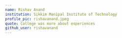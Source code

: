 ```yaml
---
name: Rishav Anand
institution: Sikkim Manipal Institute of Technology
profile_pic: rishavanand.jpeg
quote: College was more about experiences
github_user: rishavanand
---
```

